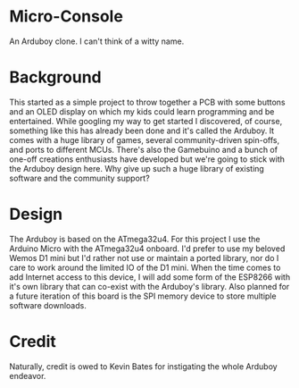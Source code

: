# Micro-Console
 An Arduboy clone.  I can't think of a witty name.

# Background
This started as a simple project to throw together a PCB with some buttons and an OLED display on which my kids could learn programming and be entertained.  While googling my way to get started I discovered, of course, something like this has already been done and it's called the Arduboy.  It comes with a huge library of games, several community-driven spin-offs, and ports to different MCUs.  There's also the Gamebuino and a bunch of one-off creations enthusiasts have developed but we're going to stick with the Arduboy design here.  Why give up such a huge library of existing software and the community support?

# Design
The Arduboy is based on the ATmega32u4.  For this project I use the Arduino Micro with the ATmega32u4 onboard.  I'd prefer to use my beloved Wemos D1 mini but I'd rather not use or maintain a ported library, nor do I care to work around the limited IO of the D1 mini.  When the time comes to add Internet access to this device, I will add some form of the ESP8266 with it's own library that can co-exist with the Arduboy's library.  Also planned for a future iteration of this board is the SPI memory device to store multiple software downloads.

# Credit
Naturally, credit is owed to Kevin Bates for instigating the whole Arduboy endeavor.
